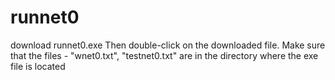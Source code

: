 # runnet0
download runnet0.exe 
Then double-click on the downloaded file.
Make sure that the files - "wnet0.txt", "testnet0.txt" are in the directory where the exe file is located
